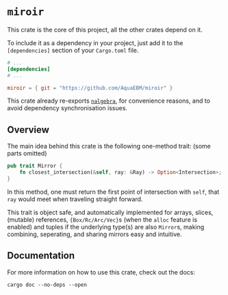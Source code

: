 # `miroir`

This crate is the core of this project, all the other crates depend on it.

To include it as a dependency in your project, just add it to the `[dependencies]` section of your `Cargo.toml` file.

```toml
# ...
[dependencies]
# ...

miroir = { git = "https://github.com/AquaEBM/miroir" }
```

This crate already re-exports [`nalgebra`](https://crates.io/crates/nalgebra), for convenience reasons, and to avoid dependency synchronisation issues.

## Overview

The main idea behind this crate is the following one-method trait: (some parts omitted)

```rust
pub trait Mirror {
    fn closest_intersection(&self, ray: &Ray) -> Option<Intersection>;
}
```

In this method, one must return the first point of intersection with `self`, that `ray` would meet when traveling straight forward.

This trait is object safe, and automatically implemented for arrays, slices, (mutable) references, `{Box/Rc/Arc/Vec}`s (when the `alloc` feature is enabled) and tuples if the underlying type(s) are also `Mirror`s, making combining, seperating, and sharing mirrors easy and intuitive.

## Documentation

For more information on how to use this crate, check out the docs:

```shell
cargo doc --no-deps --open
```
